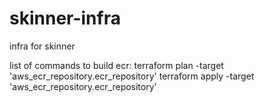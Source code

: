 # skinner-infra
infra for skinner

list of commands to build ecr:
terraform plan -target 'aws_ecr_repository.ecr_repository'
terraform apply -target 'aws_ecr_repository.ecr_repository'
